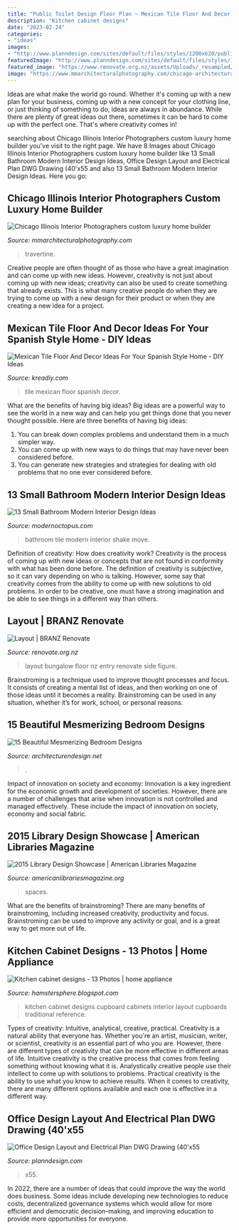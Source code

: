 ```yaml
---
title: "Public Toilet Design Floor Plan ~ Mexican Tile Floor And Decor Ideas For Your Spanish Style Home"
description: "Kitchen cabinet designs"
date: "2023-02-24"
categories:
- "ideas"
images:
- "http://www.planndesign.com/sites/default/files/styles/1200x620/public/2020/01/office-design-layout-and-electrical-plan-dwg-drawing-40-x55-.jpg?itok=5_K9zaE3"
featuredImage: "http://www.planndesign.com/sites/default/files/styles/1200x620/public/2020/01/office-design-layout-and-electrical-plan-dwg-drawing-40-x55-.jpg?itok=5_K9zaE3"
featured_image: "https://www.renovate.org.nz/assets/Uploads/_resampled/ScaleWidthWyI2OTYiXQ/Layout-Fig-2-2.4.jpg"
image: "https://www.mmarchitecturalphotography.com/chicago-architectural-photographer/uploads/2016/01/modern-travertine-powder-room.jpg"
---
```



Ideas are what make the world go round. Whether it's coming up with a new plan for your business, coming up with a new concept for your clothing line, or just thinking of something to do, ideas are always in abundance. While there are plenty of great ideas out there, sometimes it can be hard to come up with the perfect one. That's where creativity comes in!

	

		
searching about Chicago Illinois Interior Photographers custom luxury home builder you've visit to the right page. We have 8 Images about Chicago Illinois Interior Photographers custom luxury home builder like 13 Small Bathroom Modern Interior Design Ideas, Office Design Layout and Electrical Plan DWG Drawing (40&#039;x55 and also 13 Small Bathroom Modern Interior Design Ideas. Here you go:
		
    
## Chicago Illinois Interior Photographers Custom Luxury Home Builder

<img loading=lazy src="https://www.mmarchitecturalphotography.com/chicago-architectural-photographer/uploads/2016/01/modern-travertine-powder-room.jpg" onerror="this.onerror=null;this.src='https://tse3.mm.bing.net/th?id=OIP.0QCh6LoZtHb-Ri-_3qxKvgHaLH&amp;pid=15.1';" alt="Chicago Illinois Interior Photographers custom luxury home builder">

_Source: mmarchitecturalphotography.com_

>travertine. 

	

Creative people are often thought of as those who have a great imagination and can come up with new ideas. However, creativity is not just about coming up with new ideas; creativity can also be used to create something that already exists. This is what many creative people do when they are trying to come up with a new design for their product or when they are creating a new idea for a project.

    
## Mexican Tile Floor And Decor Ideas For Your Spanish Style Home - DIY Ideas

<img loading=lazy src="https://kreadiy.com/wp-content/uploads/2017/01/Mexican-tile-floor-4.jpg" onerror="this.onerror=null;this.src='https://tse1.mm.bing.net/th?id=OIP.GkuSIhHJ49yZV7vJe5jjEAHaKt&amp;pid=15.1';" alt="Mexican Tile Floor And Decor Ideas For Your Spanish Style Home - DIY Ideas">

_Source: kreadiy.com_

>tile mexican floor spanish decor. 

	

What are the benefits of having big ideas?
Big ideas are a powerful way to see the world in a new way and can help you get things done that you never thought possible. Here are three benefits of having big ideas: 
1. You can break down complex problems and understand them in a much simpler way. 
2. You can come up with new ways to do things that may have never been considered before. 
3. You can generate new strategies and strategies for dealing with old problems that no one ever considered before.

    
## 13 Small Bathroom Modern Interior Design Ideas

<img loading=lazy src="http://modernoctopus.com/wp-content/uploads/2014/04/03-small-bathroom-design-Jennifer-Jones-white-blue-modern-bathroom.jpg" onerror="this.onerror=null;this.src='https://tse4.mm.bing.net/th?id=OIP.1YoQDt9e1ZvnlMA1lkxJhAHaJ3&amp;pid=15.1';" alt="13 Small Bathroom Modern Interior Design Ideas">

_Source: modernoctopus.com_

>bathroom tile modern interior shake move. 

	

Definition of creativity: How does creativity work?
Creativity is the process of coming up with new ideas or concepts that are not found in conformity with what has been done before. The definition of creativity is subjective, so it can vary depending on who is talking. However, some say that creativity comes from the ability to come up with new solutions to old problems. In order to be creative, one must have a strong imagination and be able to see things in a different way than others.

    
## Layout | BRANZ Renovate

<img loading=lazy src="https://www.renovate.org.nz/assets/Uploads/_resampled/ScaleWidthWyI2OTYiXQ/Layout-Fig-2-2.4.jpg" onerror="this.onerror=null;this.src='https://tse4.mm.bing.net/th?id=OIP.f7CIgPSqq1w9us9wBDjlEwHaLA&amp;pid=15.1';" alt="Layout | BRANZ Renovate">

_Source: renovate.org.nz_

>layout bungalow floor nz entry renovate side figure. 

	

Brainstroming is a technique used to improve thought processes and focus. It consists of creating a mental list of ideas, and then working on one of those ideas until it becomes a reality. Brainstroming can be used in any situation, whether it’s for work, school, or personal reasons.

    
## 15 Beautiful Mesmerizing Bedroom Designs

<img loading=lazy src="https://cdn.architecturendesign.net/wp-content/uploads/2014/07/15170.jpg" onerror="this.onerror=null;this.src='https://tse1.mm.bing.net/th?id=OIP.OTZbsxLIqP25QUIxfHKGuwHaE8&amp;pid=15.1';" alt="15 Beautiful Mesmerizing Bedroom Designs">

_Source: architecturendesign.net_

>. 

	

Impact of innovation on society and economy:
Innovation is a key ingredient for the economic growth and development of societies. However, there are a number of challenges that arise when innovation is not controlled and managed effectively. These include the impact of innovation on society, economy and social fabric.

    
## 2015 Library Design Showcase | American Libraries Magazine

<img loading=lazy src="https://americanlibrariesmagazine.org/wp-content/uploads/2015/08/0915-designI.jpg" onerror="this.onerror=null;this.src='https://tse4.mm.bing.net/th?id=OIP.WsgvicoEtUeVT38FjnLHSAHaE8&amp;pid=15.1';" alt="2015 Library Design Showcase | American Libraries Magazine">

_Source: americanlibrariesmagazine.org_

>spaces. 

	

What are the benefits of brainstroming?
There are many benefits of brainstroming, including increased creativity, productivity and focus. Brainstroming can be used to improve any activity or goal, and is a great way to get more out of life.

    
## Kitchen Cabinet Designs - 13 Photos | Home Appliance

<img loading=lazy src="http://2.bp.blogspot.com/_597Km39HXAk/SwaZP0tW8wI/AAAAAAAAFpA/K2eNbYtnMMA/s1600/kitchen-cabinet-design-01.jpg" onerror="this.onerror=null;this.src='https://tse3.mm.bing.net/th?id=OIP.tOFKsfdHni-q_erEq1qC6AHaFj&amp;pid=15.1';" alt="Kitchen cabinet designs - 13 Photos | home appliance">

_Source: hamstersphere.blogspot.com_

>kitchen cabinet designs cupboard cabinets interior layout cupboards traditional reference. 

	

Types of creativity: Intuitive, analytical, creative, practical.
Creativity is a natural ability that everyone has. Whether you're an artist, musician, writer, or scientist, creativity is an essential part of who you are. However, there are different types of creativity that can be more effective in different areas of life. Intuitive creativity is the creative process that comes from feeling something without knowing what it is. Analystically creative people use their intellect to come up with solutions to problems. Practical creativity is the ability to use what you know to achieve results. When it comes to creativity, there are many different options available and each one is effective in a different way.

    
## Office Design Layout And Electrical Plan DWG Drawing (40&#039;x55

<img loading=lazy src="http://www.planndesign.com/sites/default/files/styles/1200x620/public/2020/01/office-design-layout-and-electrical-plan-dwg-drawing-40-x55-.jpg?itok=5_K9zaE3" onerror="this.onerror=null;this.src='https://tse1.mm.bing.net/th?id=OIP.tX-v6CNIcwdA3frQrmyYDgHaD0&amp;pid=15.1';" alt="Office Design Layout and Electrical Plan DWG Drawing (40&#039;x55">

_Source: planndesign.com_

>x55. 

	

In 2022, there are a number of ideas that could improve the way the world does business. Some ideas include developing new technologies to reduce costs, decentralized governance systems which would allow for more efficient and democratic decision-making, and improving education to provide more opportunities for everyone.

